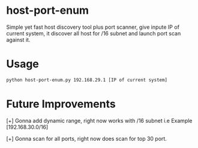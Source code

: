 # host-port-enum

Simple yet fast host discovery tool plus port scanner, give inpute IP of current system, it discover all host for /16 subnet and launch port scan against it.

# Usage
```sh
python host-port-enum.py 192.168.29.1 [IP of current system]
```

# Future Improvements

[+] Gonna add dynamic range, right now works with /16 subnet i.e Example [192.168.30.0/16]

[+] Gonna scan for all ports, right now does scan for top 30 port.
